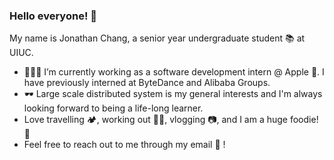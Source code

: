 ### Hello everyone! 👋

My name is Jonathan Chang, a senior year undergraduate student 📚 at UIUC.
- 👨🏻‍💻 I’m currently working as a software development intern @ Apple . I have previously interned at ByteDance and Alibaba Groups.
- 🕶 Large scale distributed system is my general interests and I'm always looking forward to being a life-long learner.
- Love travelling 🏕, working out 🏋🏻, vlogging 📷, and I am a huge foodie! 🥘
- Feel free to reach out to me through my email 📩 !